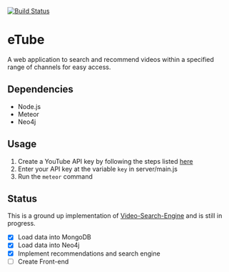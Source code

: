 [![Build Status](https://travis-ci.com/Cheran-Senthil/eTube.svg?branch=master)](https://travis-ci.com/Cheran-Senthil/eTube)

# eTube

A web application to search and recommend videos within a specified range of channels for easy access.

## Dependencies

- Node.js
- Meteor
- Neo4j

## Usage

1. Create a YouTube API key by following the steps listed [here](https://developers.google.com/youtube/android/player/register)
2. Enter your API key at the variable `key` in server/main.js
3. Run the `meteor` command

## Status

This is a ground up implementation of [Video-Search-Engine](https://github.com/Cheran-Senthil/Video-Search-Engine) and is still in progress.

- [x] Load data into MongoDB
- [x] Load data into Neo4j
- [x] Implement recommendations and search engine
- [ ] Create Front-end

